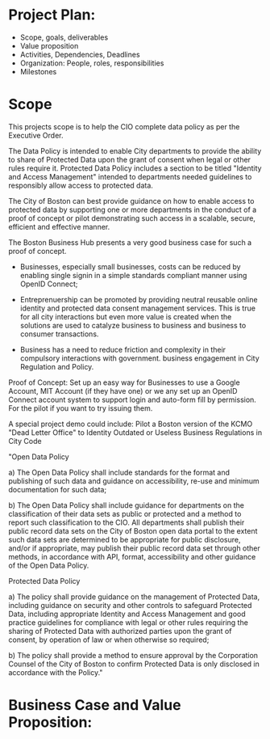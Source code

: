 # Project Plan:

* Scope, goals, deliverables
* Value proposition
* Activities, Dependencies, Deadlines
* Organization: People, roles, responsibilities
* Milestones

# Scope 

This projects scope is to help the CIO complete data policy as per the Executive Order. 

The Data Policy is intended to enable City departments to provide the ability to share of Protected Data upon the grant of consent when legal or other rules require it.  Protected Data Policy includes a section to be titled "Identity and Access Management" intended to departments needed  guidelines to responsibly allow access to protected data.  

The City of Boston can best provide guidance on how to enable access to protected data by supporting one or more departments in the conduct of a proof of concept or pilot demonstrating such access in a scalable, secure, efficient and effective manner.  

The Boston Business Hub presents a very good business case for such a proof of concept.  

* Businesses, especially small businesses, costs can be reduced by enabling single signin in a simple standards compliant manner using OpenID Connect;

* Entreprenuership can be promoted by providing neutral reusable online identity and protected data consent management services.  This is true for all city interactions but even more value is created when the solutions are used to catalyze business to business and business to consumer transactions.  

* Business has a need to reduce friction and complexity in their compulsory interactions with government.  business engagement in City Regulation and Policy.

Proof of Concept: Set up an easy way for Businesses to use a Google Account, MIT Account (if they have one) or we any set up an OpenID Connect account system to support login and auto-form fill by permission. For the pilot if you want to try issuing them.

A special project demo could include: Pilot a Boston version of the KCMO "Dead Letter Office" to Identity Outdated or Useless Business Regulations in City Code


"Open Data Policy 

a) The Open Data Policy shall include standards for the format and publishing of such data and guidance on accessibility, re-use and minimum documentation for such data; 

b) The Open Data Policy shall include guidance for departments on the classification of their data sets as public or protected and a method to report such classification to the CIO.  All departments shall publish their public record data sets on the City of Boston open data portal to the extent such data sets are determined to be appropriate for public disclosure, and/or if appropriate, may publish their public record data set through other methods, in accordance with API, format, accessibility and other guidance of the Open Data Policy.

Protected Data Policy 

a) The policy shall provide guidance on the management of Protected Data, including guidance on security and other controls to safeguard Protected Data, including appropriate Identity and Access Management and good practice guidelines for compliance with legal or other rules requiring the sharing of Protected Data with authorized parties upon the grant of consent, by operation of law or when otherwise so required;

b) The policy shall provide a method to ensure approval by the Corporation Counsel of the City of Boston to confirm Protected Data is only disclosed in accordance with the Policy."


# Business Case and Value Proposition:



